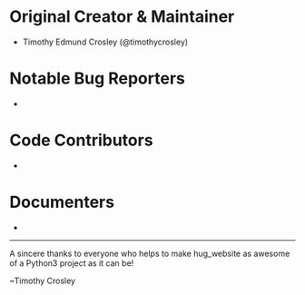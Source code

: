 Original Creator & Maintainer
===================
- Timothy Edmund Crosley (@timothycrosley)

Notable Bug Reporters
===================
-

Code Contributors
===================
-

Documenters
===================
-

--------------------------------------------

A sincere thanks to everyone who helps to make hug_website as awesome of a Python3 project as it can be!

~Timothy Crosley
